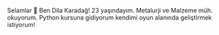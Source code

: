Selamlar 👋 Ben Dila Karadağ! 23 yaşındayım. Metalurji ve Malzeme müh. okuyorum. Python kursuna gidiyorum kendimi oyun alanında geliştirmek istiyorum!
